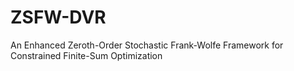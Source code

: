 # ZSFW-DVR
An Enhanced Zeroth-Order Stochastic Frank-Wolfe Framework for Constrained Finite-Sum Optimization
